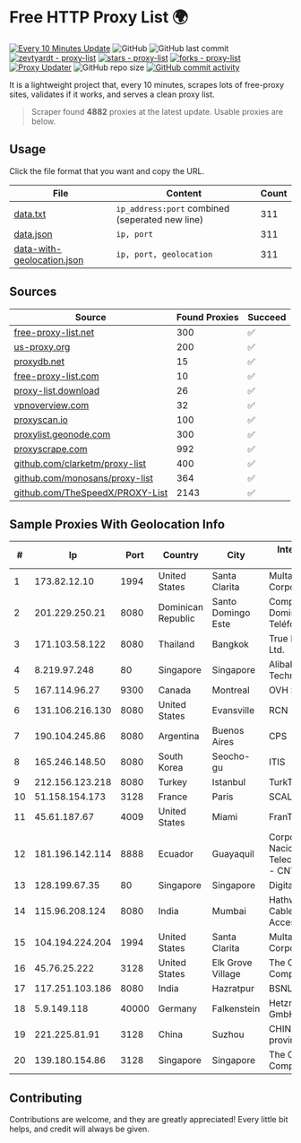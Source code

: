 
# Free HTTP Proxy List 🌍

[![Every 10 Minutes Update](https://github.com/mertguvencli/http-proxy-list/actions/workflows/main.yml/badge.svg?branch=main)](https://github.com/mertguvencli/http-proxy-list/actions/workflows/main.yml)
![GitHub](https://img.shields.io/github/license/mertguvencli/http-proxy-list)
![GitHub last commit](https://img.shields.io/github/last-commit/mertguvencli/http-proxy-list)
[![zevtyardt - proxy-list](https://img.shields.io/static/v1?label=zevtyardt&message=proxy-list&color=blue&logo=github)](https://github.com/zevtyardt/proxy-list "Go to GitHub repo")
[![stars - proxy-list](https://img.shields.io/github/stars/zevtyardt/proxy-list?style=social)](https://github.com/zevtyardt/proxy-list)
[![forks - proxy-list](https://img.shields.io/github/forks/zevtyardt/proxy-list?style=social)](https://github.com/zevtyardt/proxy-list)
[![Proxy Updater](https://github.com/zevtyardt/proxy-list/workflows/Proxy%20Updater/badge.svg)](https://github.com/zevtyardt/proxy-list/actions?query=workflow:"Proxy+Updater")
![GitHub repo size](https://img.shields.io/github/repo-size/zevtyardt/proxy-list)
[![GitHub commit activity](https://img.shields.io/github/commit-activity/m/zevtyardt/proxy-list?logo=commits)](https://github.com/zevtyardt/proxy-list/commits/main)

It is a lightweight project that, every 10 minutes, scrapes lots of free-proxy sites, validates if it works, and serves a clean proxy list.

> Scraper found **4882** proxies at the latest update. Usable proxies are below.

## Usage

Click the file format that you want and copy the URL.

|File|Content|Count|
|----|-------|-----|
|[data.txt](https://raw.githubusercontent.com/mertguvencli/http-proxy-list/main/proxy-list/data.txt)|`ip_address:port` combined (seperated new line)|311|
|[data.json](https://raw.githubusercontent.com/mertguvencli/http-proxy-list/main/proxy-list/data.json)|`ip, port`|311|
|[data-with-geolocation.json](https://raw.githubusercontent.com/mertguvencli/http-proxy-list/main/proxy-list/data-with-geolocation.json)|`ip, port, geolocation`|311|

## Sources

|Source|Found Proxies|Succeed|
|------|-------------|-------|
|[free-proxy-list.net](https://free-proxy-list.net)|300|✅|
|[us-proxy.org](https://www.us-proxy.org)|200|✅|
|[proxydb.net](http://proxydb.net)|15|✅|
|[free-proxy-list.com](https://free-proxy-list.com/?page=&port=&type%5B%5D=http&type%5B%5D=https&up_time=0&search=Search)|10|✅|
|[proxy-list.download](https://www.proxy-list.download/HTTP)|26|✅|
|[vpnoverview.com](https://vpnoverview.com/privacy/anonymous-browsing/free-proxy-servers)|32|✅|
|[proxyscan.io](https://www.proxyscan.io)|100|✅|
|[proxylist.geonode.com](https://proxylist.geonode.com/api/proxy-list?limit=300&page=1&sort_by=lastChecked&sort_type=desc&protocols=http,https)|300|✅|
|[proxyscrape.com](https://api.proxyscrape.com/v2/?request=displayproxies&protocol=http&timeout=10000&country=all&ssl=all&anonymity=all)|992|✅|
|[github.com/clarketm/proxy-list](https://raw.githubusercontent.com/clarketm/proxy-list/master/proxy-list-raw.txt)|400|✅|
|[github.com/monosans/proxy-list](https://raw.githubusercontent.com/monosans/proxy-list/main/proxies/http.txt)|364|✅|
|[github.com/TheSpeedX/PROXY-List](https://raw.githubusercontent.com/TheSpeedX/PROXY-List/master/http.txt)|2143|✅|


## Sample Proxies With Geolocation Info

|#|Ip|Port|Country|City|Internet Service Provider|
|-|--|----|-------|----|-------------------------|
|1|173.82.12.10|1994|United States|Santa Clarita|Multacom Corporation|
|2|201.229.250.21|8080|Dominican Republic|Santo Domingo Este|Compañía Dominicana de Teléfonos S. A.|
|3|171.103.58.122|8080|Thailand|Bangkok|True Internet Co., Ltd.|
|4|8.219.97.248|80|Singapore|Singapore|Alibaba (US) Technology Co., Ltd.|
|5|167.114.96.27|9300|Canada|Montreal|OVH SAS|
|6|131.106.216.130|8080|United States|Evansville|RCN|
|7|190.104.245.86|8080|Argentina|Buenos Aires|CPS|
|8|165.246.148.50|8080|South Korea|Seocho-gu|ITIS|
|9|212.156.123.218|8080|Turkey|Istanbul|TurkTelekom|
|10|51.158.154.173|3128|France|Paris|SCALEWAY|
|11|45.61.187.67|4009|United States|Miami|FranTech Solutions|
|12|181.196.142.114|8888|Ecuador|Guayaquil|Corporacion Nacional De Telecomunicaciones - CNT EP|
|13|128.199.67.35|80|Singapore|Singapore|DigitalOcean, LLC|
|14|115.96.208.124|8080|India|Mumbai|Hathway IP over Cable Internet Access|
|15|104.194.224.204|1994|United States|Santa Clarita|Multacom Corporation|
|16|45.76.25.222|3128|United States|Elk Grove Village|The Constant Company|
|17|117.251.103.186|8080|India|Hazratpur|BSNL Internet|
|18|5.9.149.118|40000|Germany|Falkenstein|Hetzner Online GmbH|
|19|221.225.81.91|3128|China|Suzhou|CHINANET jiangsu province network|
|20|139.180.154.86|3128|Singapore|Singapore|The Constant Company, LLC|



## Contributing

Contributions are welcome, and they are greatly appreciated! Every
little bit helps, and credit will always be given.

